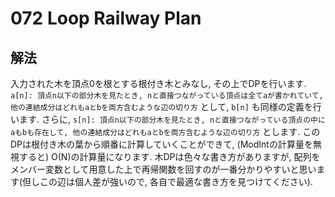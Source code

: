 # 072 Loop Railway Plan

## 解法
入力された木を頂点0を根とする根付き木とみなし, その上でDPを行います.
`a[n]: 頂点n以下の部分木を見たとき, nと直接つながっている頂点は全てaが書かれていて, 他の連結成分はどれもaとbを両方含むような辺の切り方` として, `b[n]` も同様の定義を行います. さらに, `s[n]: 頂点n以下の部分木を見たとき, nと直接つながっている頂点の中にaもbも存在して, 他の連結成分はどれもaとbを両方含むような辺の切り方` とします.
このDPは根付き木の葉から順番に計算していくことができて, (ModIntの計算量を無視すると) O(N)の計算量になります. 木DPは色々な書き方がありますが, 配列をメンバー変数として用意した上で再帰関数を回すのが一番分かりやすいと思います(但しこの辺は個人差が強いので, 各自で最適な書き方を見つけてください).